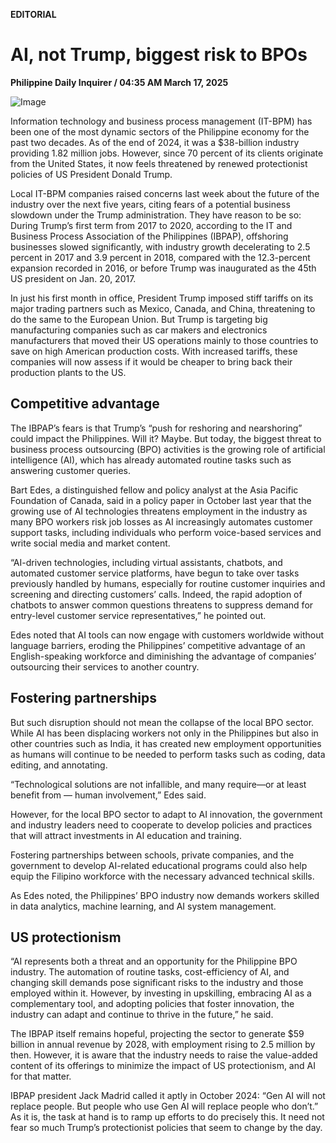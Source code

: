 **EDITORIAL**

# AI, not Trump, biggest risk to BPOs

****Philippine Daily Inquirer / 04:35 AM March 17, 2025****

![Image](https://raw.githubusercontent.com/github-jl14/scrapy_api/refs/heads/main/images/editorial03172025.png)

Information technology and business process management (IT-BPM) has been one of the most dynamic sectors of the Philippine economy for the past two decades. As of the end of 2024, it was a $38-billion industry providing 1.82 million jobs. However, since 70 percent of its clients originate from the United States, it now feels threatened by renewed protectionist policies of US President Donald Trump.

Local IT-BPM companies raised concerns last week about the future of the industry over the next five years, citing fears of a potential business slowdown under the Trump administration. They have reason to be so: During Trump’s first term from 2017 to 2020, according to the IT and Business Process Association of the Philippines (IBPAP), offshoring businesses slowed significantly, with industry growth decelerating to 2.5 percent in 2017 and 3.9 percent in 2018, compared with the 12.3-percent expansion recorded in 2016, or before Trump was inaugurated as the 45th US president on Jan. 20, 2017.

In just his first month in office, President Trump imposed stiff tariffs on its major trading partners such as Mexico, Canada, and China, threatening to do the same to the European Union. But Trump is targeting big manufacturing companies such as car makers and electronics manufacturers that moved their US operations mainly to those countries to save on high American production costs. With increased tariffs, these companies will now assess if it would be cheaper to bring back their production plants to the US.

## Competitive advantage

The IBPAP’s fears is that Trump’s “push for reshoring and nearshoring” could impact the Philippines. Will it? Maybe. But today, the biggest threat to business process outsourcing (BPO) activities is the growing role of artificial intelligence (AI), which has already automated routine tasks such as answering customer queries.

Bart Edes, a distinguished fellow and policy analyst at the Asia Pacific Foundation of Canada, said in a policy paper in October last year that the growing use of AI technologies threatens employment in the industry as many BPO workers risk job losses as AI increasingly automates customer support tasks, including individuals who perform voice-based services and write social media and market content.

“AI-driven technologies, including virtual assistants, chatbots, and automated customer service platforms, have begun to take over tasks previously handled by humans, especially for routine customer inquiries and screening and directing customers’ calls. Indeed, the rapid adoption of chatbots to answer common questions threatens to suppress demand for entry-level customer service representatives,” he pointed out. 

Edes noted that AI tools can now engage with customers worldwide without language barriers, eroding the Philippines’ competitive advantage of an English-speaking workforce and diminishing the advantage of companies’ outsourcing their services to another country.

## Fostering partnerships

But such disruption should not mean the collapse of the local BPO sector. While AI has been displacing workers not only in the Philippines but also in other countries such as India, it has created new employment opportunities as humans will continue to be needed to perform tasks such as coding, data editing, and annotating. 

“Technological solutions are not infallible, and many require—or at least benefit from — human involvement,” Edes said.

However, for the local BPO sector to adapt to AI innovation, the government and industry leaders need to cooperate to develop policies and practices that will attract investments in AI education and training. 

Fostering partnerships between schools, private companies, and the government to develop AI-related educational programs could also help equip the Filipino workforce with the necessary advanced technical skills.

As Edes noted, the Philippines’ BPO industry now demands workers skilled in data analytics, machine learning, and AI system management.

## US protectionism

“AI represents both a threat and an opportunity for the Philippine BPO industry. The automation of routine tasks, cost-efficiency of AI, and changing skill demands pose significant risks to the industry and those employed within it. However, by investing in upskilling, embracing AI as a complementary tool, and adopting policies that foster innovation, the industry can adapt and continue to thrive in the future,” he said.

The IBPAP itself remains hopeful, projecting the sector to generate $59 billion in annual revenue by 2028, with employment rising to 2.5 million by then. However, it is aware that the industry needs to raise the value-added content of its offerings to minimize the impact of US protectionism, and AI for that matter.

 IBPAP president Jack Madrid called it aptly in October 2024: “Gen AI will not replace people. But people who use Gen AI will replace people who don’t.” As it is, the task at hand is to ramp up efforts to do precisely this. It need not fear so much Trump’s protectionist policies that seem to change by the day.